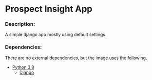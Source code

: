 # Prospect Insight App

### Description:

A simple django app mostly using default settings.
 
### Dependencies:

There are no external dependencies, but the image uses the following.

* [Python 3.8](https://www.python.org/)
    * [Django](https://docs.djangoproject.com)
